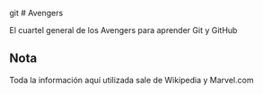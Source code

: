 git # Avengers

El cuartel general de los Avengers para aprender Git y GitHub

## Nota
Toda la información aquí utilizada sale de Wikipedia y Marvel.com
